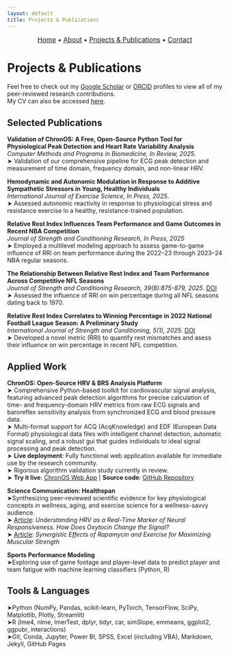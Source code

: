 ```yaml
---
layout: default
title: Projects & Publications
---
```


<div style="text-align:center; font-size: 1.1em; margin-bottom: 1.5em;">
  <a href="/">Home</a> • 
  <a href="/about">About</a> • 
  <a href="/projects">Projects & Publications</a> • 
  <a href="/contact">Contact</a>
</div>

# Projects & Publications

Feel free to check out my [Google Scholar](https://scholar.google.com/citations?user=GMi1gHsAAAAJ&hl=en) or [ORCID](https://orcid.org/0009-0001-1381-0868) profiles to view all of my peer-reviewed research contributions.  
My CV can also be accessed [here](/CV%20PINZONE.pdf).


## Selected Publications

**Validation of ChronOS: A Free, Open-Source Python Tool for Physiological Peak Detection and Heart Rate Variability Analysis**  
_Computer Methods and Programs in Biomedicine, In Review, 2025_.  
➤ Validation of our comprehensive pipeline for ECG peak detection and measurement of time domain, frequency domain, and non-linear HRV. 

**Hemodynamic and Autonomic Modulation in Response to Additive Sympathetic Stressors in Young, Healthy Individuals**  
_International Journal of Exercise Science, In Press, 2025_.  
➤ Assessed autonomic reactivity in response to physiological stress and resistance exercise in a healthy, resistance-trained population. 

**Relative Rest Index Influences Team Performance and Game Outcomes in Recent NBA Competition**  
_Journal of Strength and Conditioning Research, In Press, 2025_  
➤ Employed a multilevel modeling approach to assess game-to-game influence of RRI on team performance during the 2022–23 through 2023–24 NBA regular seasons.

**The Relationship Between Relative Rest Index and Team Performance Across Competitive NFL Seasons**  
_Journal of Strength and Conditioning Research, 39(8):875-879, 2025_. [DOI](10.1519/JSC.0000000000005148)  
➤ Assessed the influence of RRI on win percentage during all NFL seasons dating back to 1970.

**Relative Rest Index Correlates to Winning Percentage in 2022 National Football League Season: A Preliminary Study**  
_International Journal of Strength and Conditioning, 5(1), 2025_. [DOI](https://doi.org/10.47206/ijsc.v5i1.403)    
➤ Developed a novel metric (RRI) to quantify rest mismatches and asess their influence on win percentage in recent NFL competition.  



## Applied Work

**ChronOS: Open-Source HRV & BRS Analysis Platform**  
➤ Comprehensive Python-based toolkit for cardiovascular signal analysis, featuring advanced peak detection algorithms for precise calculation of time- and frequency-domain HRV metrics from raw ECG signals and baroreflex sensitivity analysis from synchronized ECG and blood pressure data.  
➤ Multi-format support for ACQ (AcqKnowledge) and EDF (European Data Format) physiological data files with intelligent channel detection, automatic signal scaling, and a robust gui that guides individuals to ideal signal processing and peak detection.  
➤ **Live deployment**: Fully functional web application available for immediate use by the research community.  
➤ Rigorous algorithm validation study currently in review.  
➤ **Try it live**: [ChronOS Web App](https://chronoshrv.streamlit.app) | **Source code**: [GitHub Repository](https://github.com/apinzone/OS_HRV/)

**Science Communication: Healthspan**  
  ➤Synthesizing peer-reviewed scientific evidence for key physiological concepts in wellness, aging, and exercise science for a wellness-savvy audience.  
  ➤ [Article](https://gethealthspan.com/science/article/hrv-and-oxytocin): *Understanding HRV as a Real-Time Marker of Neural Responsiveness. How Does Oxytocin Change the Signal?*  
  ➤ [Article](https://www.gethealthspan.com/research/article/rapamycin-and-muscle-preservation): *Synergistic Effects of Rapamycin and Exercise for Maximizing Muscular Strength*

**Sports Performance Modeling**  
  ➤Exploring use of game footage and player-level data to predict player and team fatigue with machine learning classifiers (Python, R)
  
## Tools & Languages
➤Python (NumPy, Pandas, scikit-learn, PyTorch, TensorFlow, SciPy, Matplotlib, Plotly, Streamlit)  
➤R (lme4, nlme, lmerTest, dplyr, tidyr, car, simSlope, emmeans, ggplot2, ggpubr, interactions)  
➤Git, Conda, Jupyter, Power BI, SPSS, Excel (including VBA), Markdown, Jekyll, GitHub Pages
